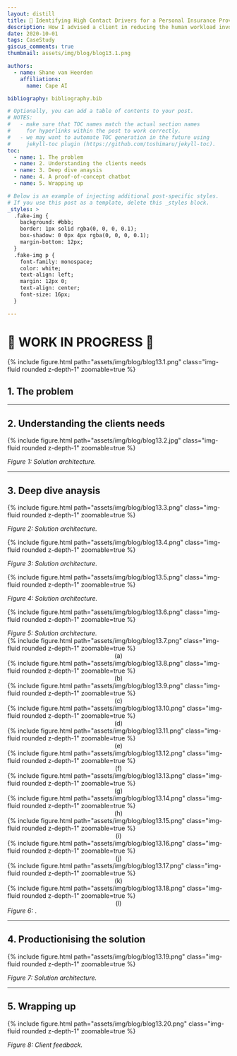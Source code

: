 ```yaml
---
layout: distill
title: 📧 Identifying High Contact Drivers for a Personal Insurance Provider
description: How I advised a client in reducing the human workload involved with answering customer queries
date: 2020-10-01
tags: CaseStudy
giscus_comments: true
thumbnail: assets/img/blog/blog13.1.png

authors:
  - name: Shane van Heerden
    affiliations:
      name: Cape AI

bibliography: bibliography.bib

# Optionally, you can add a table of contents to your post.
# NOTES:
#   - make sure that TOC names match the actual section names
#     for hyperlinks within the post to work correctly.
#   - we may want to automate TOC generation in the future using
#     jekyll-toc plugin (https://github.com/toshimaru/jekyll-toc).
toc:
  - name: 1. The problem
  - name: 2. Understanding the clients needs
  - name: 3. Deep dive anaysis
  - name: 4. A proof-of-concept chatbot
  - name: 5. Wrapping up

# Below is an example of injecting additional post-specific styles.
# If you use this post as a template, delete this _styles block.
_styles: >
  .fake-img {
    background: #bbb;
    border: 1px solid rgba(0, 0, 0, 0.1);
    box-shadow: 0 0px 4px rgba(0, 0, 0, 0.1);
    margin-bottom: 12px;
  }
  .fake-img p {
    font-family: monospace;
    color: white;
    text-align: left;
    margin: 12px 0;
    text-align: center;
    font-size: 16px;
  }

---
```


# 🚧 <b>WORK IN PROGRESS</b> 🚧

{% include figure.html path="assets/img/blog/blog13.1.png" class="img-fluid rounded z-depth-1" zoomable=true %}

## 1. The problem


***

## 2. Understanding the clients needs


{% include figure.html path="assets/img/blog/blog13.2.jpg" class="img-fluid rounded z-depth-1" zoomable=true %}
<div class="caption">
    <em>Figure 1: Solution architecture.</em> 
</div>

***

## 3. Deep dive anaysis


{% include figure.html path="assets/img/blog/blog13.3.png" class="img-fluid rounded z-depth-1" zoomable=true %}
<div class="caption">
    <em>Figure 2: Solution architecture.</em> 
</div>

{% include figure.html path="assets/img/blog/blog13.4.png" class="img-fluid rounded z-depth-1" zoomable=true %}
<div class="caption">
    <em>Figure 3: Solution architecture.</em> 
</div>

{% include figure.html path="assets/img/blog/blog13.5.png" class="img-fluid rounded z-depth-1" zoomable=true %}
<div class="caption">
    <em>Figure 4: Solution architecture.</em> 
</div>

{% include figure.html path="assets/img/blog/blog13.6.png" class="img-fluid rounded z-depth-1" zoomable=true %}
<div class="caption">
    <em>Figure 5: Solution architecture.</em> 
</div>

<div class="row mt-3">
    <div class="col-sm mt-3 mt-md-0">
        {% include figure.html path="assets/img/blog/blog13.7.png" class="img-fluid rounded z-depth-1" zoomable=true %}
	<center>(a)</center>
    </div>
    <div class="col-sm mt-3 mt-md-0">
        {% include figure.html path="assets/img/blog/blog13.8.png" class="img-fluid rounded z-depth-1" zoomable=true %}
	<center>(b)</center>
    </div>
</div>
<div class="row mt-3">
    <div class="col-sm mt-3 mt-md-0">
	{% include figure.html path="assets/img/blog/blog13.9.png" class="img-fluid rounded z-depth-1" zoomable=true %}
	<center>(c)</center>
    </div>
    <div class="col-sm mt-3 mt-md-0">
	{% include figure.html path="assets/img/blog/blog13.10.png" class="img-fluid rounded z-depth-1" zoomable=true %}
	<center>(d)</center>
    </div>
</div>
<div class="row mt-3">
    <div class="col-sm mt-3 mt-md-0">
	{% include figure.html path="assets/img/blog/blog13.11.png" class="img-fluid rounded z-depth-1" zoomable=true %}
	<center>(e)</center>
    </div>
    <div class="col-sm mt-3 mt-md-0">
	{% include figure.html path="assets/img/blog/blog13.12.png" class="img-fluid rounded z-depth-1" zoomable=true %}
	<center>(f)</center>
    </div>
</div>
<div class="row mt-3">
    <div class="col-sm mt-3 mt-md-0">
	{% include figure.html path="assets/img/blog/blog13.13.png" class="img-fluid rounded z-depth-1" zoomable=true %}
	<center>(g)</center>
    </div>
    <div class="col-sm mt-3 mt-md-0">
	{% include figure.html path="assets/img/blog/blog13.14.png" class="img-fluid rounded z-depth-1" zoomable=true %}
	<center>(h)</center>
    </div>
</div>
<div class="row mt-3">
    <div class="col-sm mt-3 mt-md-0">
	{% include figure.html path="assets/img/blog/blog13.15.png" class="img-fluid rounded z-depth-1" zoomable=true %}
	<center>(i)</center>
    </div>
    <div class="col-sm mt-3 mt-md-0">
	{% include figure.html path="assets/img/blog/blog13.16.png" class="img-fluid rounded z-depth-1" zoomable=true %}
	<center>(j)</center>
    </div>
</div>
<div class="row mt-3">
    <div class="col-sm mt-3 mt-md-0">
	{% include figure.html path="assets/img/blog/blog13.17.png" class="img-fluid rounded z-depth-1" zoomable=true %}
	<center>(k)</center>
    </div>
    <div class="col-sm mt-3 mt-md-0">
	{% include figure.html path="assets/img/blog/blog13.18.png" class="img-fluid rounded z-depth-1" zoomable=true %}
	<center>(l)</center>
    </div>
</div>
<div class="caption">
    <em>Figure 6:</em> .
</div>

***

## 4. Productionising the solution

{% include figure.html path="assets/img/blog/blog13.19.png" class="img-fluid rounded z-depth-1" zoomable=true %}
<div class="caption">
    <em>Figure 7: Solution architecture.</em> 
</div>



***

## 5. Wrapping up

{% include figure.html path="assets/img/blog/blog13.20.png" class="img-fluid rounded z-depth-1" zoomable=true %}
<div class="caption">
    <em>Figure 8: Client feedback.</em> 
</div>

